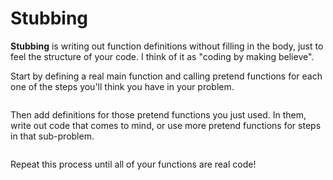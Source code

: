 # Stubbing
**Stubbing** is writing out function definitions without filling in the body, just to feel the structure of your code.
I think of it as "coding by making believe".

Start by defining a real main function and calling pretend functions for each one of the steps you'll think you have in your problem.
```py

```

Then add definitions for those pretend functions you just used.
In them, write out code that comes to mind, or use more pretend functions for steps in that sub-problem.
```py

```

Repeat this process until all of your functions are real code!

